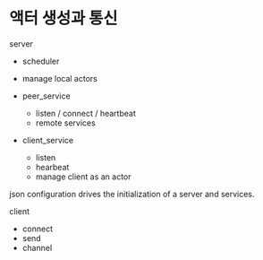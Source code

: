 # 액터 생성과 통신 

server

 - scheduler
 - manage local actors

 - peer_service
   - listen / connect / heartbeat
   - remote services

 - client_service 
   - listen
   - hearbeat
   - manage client as an actor

json configuration drives the initialization of a server and services. 


client 

 - connect 
 - send
 - channel

